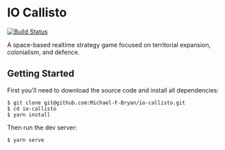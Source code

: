 # IO Callisto

[![Build Status](https://travis-ci.com/Michael-F-Bryan/io-callisto.svg?branch=master)](https://travis-ci.com/Michael-F-Bryan/io-callisto)

A space-based realtime strategy game focused on territorial expansion, 
colonialism, and defence.

## Getting Started

First you'll need to download the source code and install all dependencies:

```console
$ git clone git@github.com:Michael-F-Bryan/io-callisto.git
$ cd io-callisto
$ yarn install
```

Then run the dev server:

```console
$ yarn serve
```